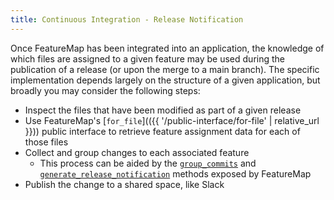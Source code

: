 ```yaml
---
title: Continuous Integration - Release Notification
---
```


Once FeatureMap has been integrated into an application, the knowledge of which files are assigned to a given feature may be used during the publication of a release (or upon the merge to a main branch).  The specific implementation depends largely on the structure of a given application, but broadly you may consider the following steps:

- Inspect the files that have been modified as part of a given release
- Use FeatureMap's [`for_file`](({{ '/public-interface/for-file' | relative_url }})) public interface to retrieve feature assignment data for each of those files
- Collect and group changes to each associated feature
  - This process can be aided by the [`group_commits`](https://github.com/Beyond-Finance/feature_map/blob/8592afe515649ccf936b539e9419070c6daced7f/lib/feature_map.rb#L212) and [`generate_release_notification`](https://github.com/Beyond-Finance/feature_map/blob/8592afe515649ccf936b539e9419070c6daced7f/lib/feature_map.rb#L243C7-L243C36) methods exposed by FeatureMap
- Publish the change to a shared space, like Slack
